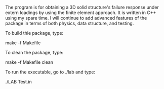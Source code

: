 The program is for obtaining a 3D solid structure's failure response under extern loadings by using the finite element approach. It is written in C++ using my spare time. I will continue to add advanced features of the package in terms of both physics, data structure, and testing.

To build thie package, type:

make -f Makefile

To clean the package, type:

make -f Makefile clean

To run the executable, go to ./lab and type:

./LAB Test.in
